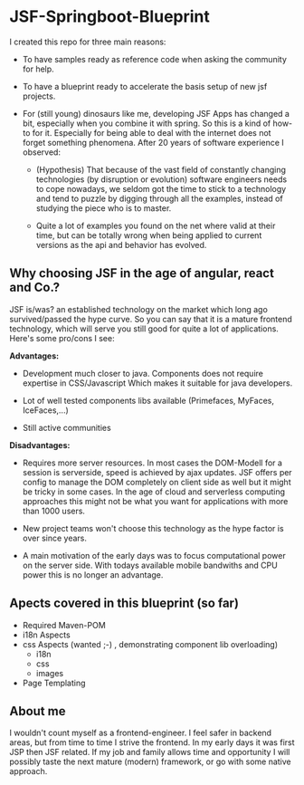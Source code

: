 # JSF-Springboot-Blueprint

I created this repo for three main reasons:

* To have samples ready as reference code when asking the community for help.

* To have a blueprint ready to accelerate the basis setup of new jsf projects.

* For (still young) dinosaurs like me, developing JSF Apps has changed a bit, especially when you combine it with 
spring. So this is a kind of how-to for it. Especially for being able to deal with the internet does not forget 
something phenomena. After 20 years of software experience I observed:
  
    * (Hypothesis) That because of the vast field of constantly changing technologies (by disruption or evolution) 
     software engineers needs to cope nowadays, we seldom got the time to stick to a technology and tend to 
     puzzle by digging through all the examples, instead of studying the piece who is to master.  
     
    * Quite a lot of examples you found on the net where valid at their time, but can be totally wrong when being
    applied to current versions as the api and behavior has evolved.

## Why choosing JSF in the age of angular, react and Co.?

JSF is/was? an established technology on the market which long ago survived/passed the hype curve.
So you can say that it is a mature frontend technology, which will serve you still good for 
quite a lot of applications. Here's some pro/cons I see:

**Advantages:**

* Development much closer to java. Components does not require expertise in CSS/Javascript
  Which makes it suitable for java developers.
  
* Lot of well tested components libs available (Primefaces, MyFaces, IceFaces,...)

* Still active communities

**Disadvantages:**

* Requires more server resources. In most cases the DOM-Modell for a session is serverside,
  speed is achieved by ajax updates. JSF offers per config to manage the DOM completely 
  on client side as well but it might be tricky in some cases. In the age of cloud and serverless
  computing approaches this might not be what you want for applications with more than 1000 users.
  
* New project teams won't choose this technology as the hype factor is over since years.
  
* A main motivation of the early days was to focus computational power on the server side. 
  With todays available mobile bandwiths and CPU power this is no longer an advantage.

## Apects covered in this blueprint (so far)

* Required Maven-POM
* i18n Aspects
* css Aspects (wanted ;-) , demonstrating component lib overloading)  
    * i18n
    * css
    * images
* Page Templating

  
## About me

I wouldn't count myself as a frontend-engineer. I feel safer in backend areas, but from time to time I strive the frontend.
In my early days it was first JSP then JSF related. If my job and family allows time and opportunity I will possibly
 taste the next mature (modern) framework, or go with some native approach.  

